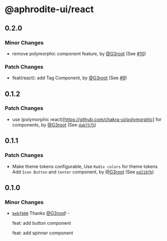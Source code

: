 # @aphrodite-ui/react

## 0.2.0

### Minor Changes

- remove polymorphic component feature, by [@G3root](https://github.com/G3root) (See [#10](https://github.com/G3root/aphrodite-ui/pull/10))

### Patch Changes

- feat(react): add Tag Component, by [@G3root](https://github.com/G3root) (See [#9](https://github.com/G3root/aphrodite-ui/pull/9))

## 0.1.2

### Patch Changes

- use (polymorphic react)[https://github.com/chakra-ui/polymorphic] for components, by [@G3root](https://github.com/G3root) (See [`dab7575`](https://github.com/G3root/aphrodite-ui/commit/dab75759c5b2b92780754b35cb6a59c4b8d6d1c3))

## 0.1.1

### Patch Changes

- Make theme tokens configurable, Use `Radix colors` for theme tokens Add `Icon Button` and `Center` component, by [@G3root](https://github.com/G3root) (See [`ed2187b`](https://github.com/G3root/aphrodite-ui/commit/ed2187be4b2dc3d658748a01148f9d2ea92b8d1b))

## 0.1.0

### Minor Changes

- [`bebf600`](https://github.com/G3root/aphrodite-ui/commit/bebf600492bd3d5e20658f5e7403db52e5336535) Thanks [@G3root](https://github.com/G3root)! -

  feat: add button component

  feat: add spinner component
